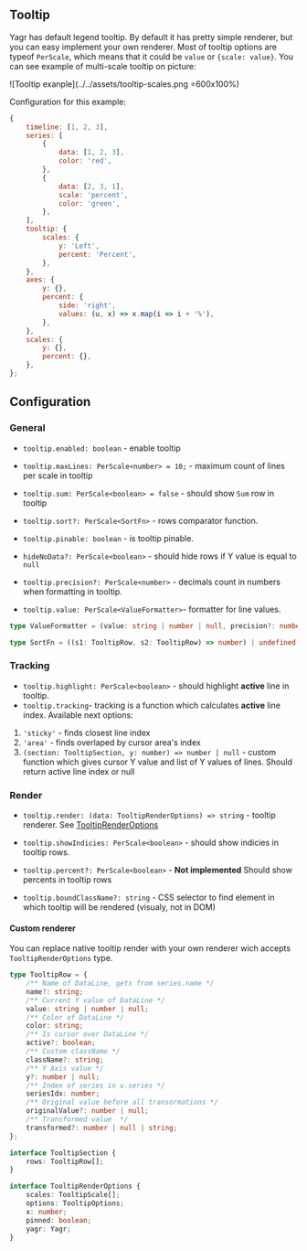 ## Tooltip

Yagr has default legend tooltip. By default it has pretty simple renderer, but you can easy implement your own renderer.
Most of tooltip options are typeof `PerScale`, which means that it could be `value` or `{scale: value}`. You can see example of multi-scale tooltip on picture:

![Tooltip exanple](../../assets/tooltip-scales.png =600x100%)

Configuration for this example:

```js
{
    timeline: [1, 2, 3],
    series: [
        {
            data: [1, 2, 3],
            color: 'red',
        },
        {
            data: [2, 3, 1],
            scale: 'percent',
            color: 'green',
        },
    ],
    tooltip: {
        scales: {
            y: 'Left',
            percent: 'Percent',
        },
    },
    axes: {
        y: {},
        percent: {
            side: 'right',
            values: (u, x) => x.map(i => i + '%'),
        },
    },
    scales: {
        y: {},
        percent: {},
    },
};
```

## Configuration

### General

-   `tooltip.enabled: boolean` - enable tooltip
-   `tooltip.maxLines: PerScale<number> = 10;` - maximum count of lines per scale in tooltip
-   `tooltip.sum: PerScale<boolean> = false` - should show `Sum` row in tooltip
-   `tooltip.sort?: PerScale<SortFn>` - rows comparator function.
-   `tooltip.pinable: boolean` - is tooltip pinable.
-   `hideNoData?: PerScale<boolean>` - should hide rows if Y value is equal to `null`
-   `tooltip.precision?: PerScale<number>` - decimals count in numbers when formatting in tooltip.

-   `tooltip.value: PerScale<ValueFormatter>`- formatter for line values.

```ts
type ValueFormatter = (value: string | number | null, precision?: number) => string;
```

```ts
type SortFn = ((s1: TooltipRow, s2: TooltipRow) => number) | undefined;
```

### Tracking

-   `tooltip.highlight: PerScale<boolean>` - should highlight **active** line in tooltip.
-   `tooltip.tracking`- tracking is a function which calculates **active** line index. Available next options:

1.  `'sticky'` - finds closest line index
2.  `'area'` - finds overlaped by cursor area's index
3.  `(section: TooltipSection, y: number) => number | null` - custom function which gives cursor Y value and list of Y values of lines. Should return active line index or null

### Render

-   `tooltip.render: (data: TooltipRenderOptions) => string` - tooltip renderer. See [TooltipRenderOptions](#custom-renderer)

-   `tooltip.showIndicies: PerScale<boolean>` - should show indicies in tooltip rows.

-   `tooltip.percent?: PerScale<boolean>` - **Not implemented** Should show percents in tooltip rows

-   `tooltip.boundClassName?: string` - CSS selector to find element in which tooltip will be rendered (visualy, not in DOM)

#### Custom renderer

You can replace native tooltip render with your own renderer wich accepts `TooltipRenderOptions` type.

```ts
type TooltipRow = {
    /** Name of DataLine, gets from series.name */
    name?: string;
    /** Current Y value of DataLine */
    value: string | number | null;
    /** Color of DataLine */
    color: string;
    /** Is cursor over DataLine */
    active?: boolean;
    /** Custom className */
    className?: string;
    /** Y Axis value */
    y?: number | null;
    /** Index of series in u.series */
    seriesIdx: number;
    /** Original value before all transormations */
    originalValue?: number | null;
    /** Transformed value  */
    transformed?: number | null | string;
};

interface TooltipSection {
    rows: TooltipRow[];
}

interface TooltipRenderOptions {
    scales: TooltipScale[];
    options: TooltipOptions;
    x: number;
    pinned: boolean;
    yagr: Yagr;
}
```
